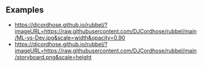 ## Examples
* https://djcordhose.github.io/rubbel/?imageURL=https://raw.githubusercontent.com/DJCordhose/rubbel/main/ML-vs-Dev.jpg&scale=width&opacity=0.90
* https://djcordhose.github.io/rubbel/?imageURL=https://raw.githubusercontent.com/DJCordhose/rubbel/main/storyboard.png&scale=height